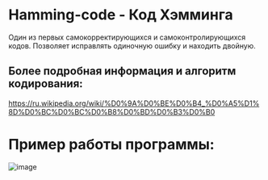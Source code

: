 # Hamming-code - Код Хэмминга
Один из первых самокорректирующихся и самоконтролирующихся кодов. Позволяет исправлять одиночную ошибку и находить двойную.

## Более подробная информация и алгоритм кодирования: 
https://ru.wikipedia.org/wiki/%D0%9A%D0%BE%D0%B4_%D0%A5%D1%8D%D0%BC%D0%BC%D0%B8%D0%BD%D0%B3%D0%B0

# Пример работы программы:

![image](https://user-images.githubusercontent.com/55853125/224674591-35029bd0-a5c3-4893-acb3-b05651ed99b7.png)
